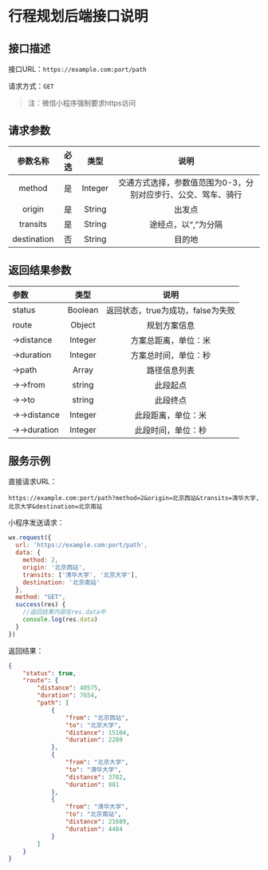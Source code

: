 # 行程规划后端接口说明
## 接口描述
接口URL：`https://example.com:port/path`

请求方式：`GET`
> 注：微信小程序强制要求https访问

## 请求参数
| 参数名称 | 必选 | 类型 | 说明 |
| :-: | :-: | :-: | :-: |
| method | 是 | Integer | 交通方式选择，参数值范围为0-3，分别对应步行、公交、驾车、骑行 |
| origin | 是 | String | 出发点 |
| transits | 是 | String | 途经点，以“,”为分隔 |
| destination | 否 | String | 目的地 |

## 返回结果参数
| 参数 | 类型 | 说明 |
| :- | :-: | :-: |
| status | Boolean | 返回状态，true为成功，false为失败 |
| route | Object | 规划方案信息 |
| &rarr;distance | Integer | 方案总距离，单位：米 |
| &rarr;duration | Integer | 方案总时间，单位：秒 |
| &rarr;path | Array | 路径信息列表 |
| &rarr;&rarr;from | string | 此段起点 |
| &rarr;&rarr;to | string | 此段终点 |
| &rarr;&rarr;distance | Integer | 此段距离，单位：米 |
| &rarr;&rarr;duration | Integer | 此段时间，单位：秒 |

## 服务示例
直接请求URL：
```
https://example.com:port/path?method=2&origin=北京西站&transits=清华大学,北京大学&destination=北京南站
```
小程序发送请求：
``` JavaScript
wx.request({
  url: 'https://example.com:port/path',
  data: {
    method: 2,
    origin: '北京西站',
    transits: ['清华大学', '北京大学'],
    destination: '北京南站'
  },
  method: "GET",
  success(res) {
    //返回结果内容在res.data中
    console.log(res.data)
  }
})
```
返回结果：
``` JSON
{
    "status": true,
    "route": {
        "distance": 40575,
        "duration": 7654,
        "path": [
            {
                "from": "北京西站",
                "to": "北京大学",
                "distance": 15104,
                "duration": 2289
            },
            {
                "from": "北京大学",
                "to": "清华大学",
                "distance": 3782,
                "duration": 881
            },
            {
                "from": "清华大学",
                "to": "北京南站",
                "distance": 21689,
                "duration": 4484
            }
        ]
    }
}
```
